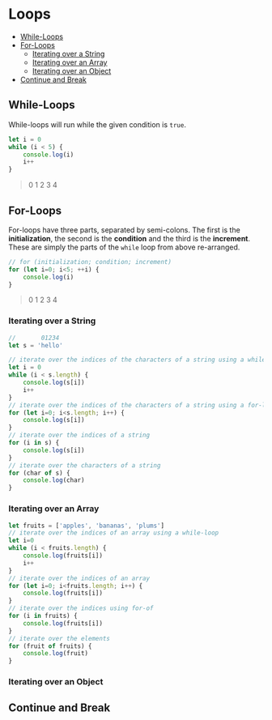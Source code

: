 
# Loops

- [While-Loops](#while-loops)
- [For-Loops](#for-loops)
  - [Iterating over a String](#iterating-over-a-string)
  - [Iterating over an Array](#iterating-over-an-array)
  - [Iterating over an Object](#iterating-over-an-object)
- [Continue and Break](#continue-and-break)

## While-Loops

While-loops will run while the given condition is `true`.

```javascript
let i = 0
while (i < 5) {
    console.log(i)
    i++
}
```
> 0
> 1
> 2
> 3
> 4


## For-Loops

For-loops have three parts, separated by semi-colons. The first is the **initialization**, the second is the **condition** and the third is the **increment**. These are simply the parts of the `while` loop from above re-arranged.

```javascript
// for (initialization; condition; increment)
for (let i=0; i<5; ++i) {
    console.log(i)
}
```
> 0
> 1
> 2
> 3
> 4

### Iterating over a String

```javascript
//       01234
let s = 'hello'

// iterate over the indices of the characters of a string using a while-loop
let i = 0
while (i < s.length) {
    console.log(s[i])
    i++
}
// iterate over the indices of the characters of a string using a for-loop
for (let i=0; i<s.length; i++) {
    console.log(s[i])
}
// iterate over the indices of a string
for (i in s) {
    console.log(s[i])
}
// iterate over the characters of a string
for (char of s) {
    console.log(char)
}
```

### Iterating over an Array

```javascript
let fruits = ['apples', 'bananas', 'plums']
// iterate over the indices of an array using a while-loop
let i=0
while (i < fruits.length) {
    console.log(fruits[i])
    i++
}
// iterate over the indices of an array
for (let i=0; i<fruits.length; i++) {
    console.log(fruits[i])
}
// iterate over the indices using for-of
for (i in fruits) {
    console.log(fruits[i])
}
// iterate over the elements
for (fruit of fruits) {
    console.log(fruit)
}
```

### Iterating over an Object


## Continue and Break

